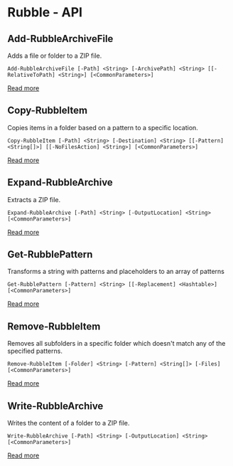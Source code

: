 # Rubble - API

##  Add-RubbleArchiveFile
Adds a file or folder to a  ZIP file.    
    
    Add-RubbleArchiveFile [-Path] <String> [-ArchivePath] <String> [[-RelativeToPath] <String>] [<CommonParameters>]


 [Read more](Add-RubbleArchiveFile.md)
##  Copy-RubbleItem
Copies items in a folder based on a pattern to a specific location.    
    
    Copy-RubbleItem [-Path] <String> [-Destination] <String> [[-Pattern] <String[]>] [[-NoFilesAction] <String>] [<CommonParameters>]


 [Read more](Copy-RubbleItem.md)
##  Expand-RubbleArchive
Extracts a ZIP file.    
    
    Expand-RubbleArchive [-Path] <String> [-OutputLocation] <String> [<CommonParameters>]


 [Read more](Expand-RubbleArchive.md)
##  Get-RubblePattern
Transforms a string with patterns and placeholders to an array of patterns    
    
    Get-RubblePattern [-Pattern] <String> [[-Replacement] <Hashtable>] [<CommonParameters>]


 [Read more](Get-RubblePattern.md)
##  Remove-RubbleItem
Removes all subfolders in a specific folder which doesn't match any of the specified patterns.    
    
    Remove-RubbleItem [-Folder] <String> [-Pattern] <String[]> [-Files] [<CommonParameters>]


 [Read more](Remove-RubbleItem.md)
##  Write-RubbleArchive
Writes the content of a folder to a ZIP file.    
    
    Write-RubbleArchive [-Path] <String> [-OutputLocation] <String> [<CommonParameters>]


 [Read more](Write-RubbleArchive.md)

